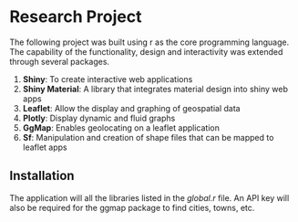 # Research Project
The following project was built using r as the core programming language. The capability of the
functionality, design and interactivity was extended through several packages.

1. **Shiny**: To create interactive web applications
2. **Shiny Material**: A library that integrates material design into shiny web apps
3. **Leaflet**: Allow the display and graphing of geospatial data
4. **Plotly**: Display dynamic and fluid graphs
5. **GgMap**: Enables geolocating on a leaflet application
6. **Sf**: Manipulation and creation of shape files that can be mapped to leaflet apps

## Installation
The application will all the libraries listed in the *global.r* file. An API key will also
be required for the ggmap package to find cities, towns, etc.
